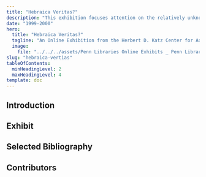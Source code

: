```yaml
---
title: "Hebraica Veritas?"
description: "This exhibition focuses attention on the relatively unknown intellectual movement called Christian Hebraism, an offshoot of Renaissance humanism whose devotees — biblical scholars, theologians, lawyers, physicians, scientists,philosophers, and teachers in Latin schools--borrowed and adapted texts, literary forms, and ideas from Jewish scholarship and tradition to meet Christian cultural and religious needs."
date: "1999-2000"
hero:
  title: "Hebraica Veritas?"
  tagline: "An Online Exhibition from the Herbert D. Katz Center for Advanced Judaic Studies 1999-2001 Fellows at the University of Pennsylvania"
  image:
    file: "../../../assets/Penn Libraries Online Exhibits _ Penn Libraries/veritas-index.jpg"
slug: "hebraica-vertias"
tableOfContents:
  minHeadingLevel: 2
  maxHeadingLevel: 4
template: doc
---
```


## Introduction

## Exhibit

## Selected Bibliography

## Contributors
 